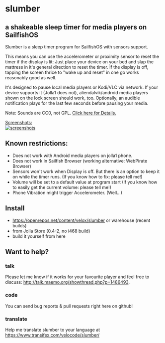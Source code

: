 # slumber
## a shakeable sleep timer for media players on SailfishOS
Slumber is a sleep timer program for SailfishOS with sensors support.

This means you can use the accelerometer or proximity sensor to reset the timer if the display is lit: Just place your device on your bed and slap the mattress in it's general direction to reset the timer. If the display is off, tapping the screen thrice to "wake up and reset" in one go works reasonably good as well.

It's designed to pause local media players or Kodi/VLC via network.
If your device supports it (Jolla1 does not), aliendalvik/android media players shown on the lock screen should work, too.
Optionally, an audible notification plays for the last few seconds before pausing your media.


Note: Sounds are CC0, not GPL. [Click here for Details.](qml/assets/sound/LICENSE.txt)

[Screenshots:<br />![screenshots](https://i.imgur.com/od8Bfx4m.png)](http://i.imgur.com/od8Bfx4.png)

## Known restrictions:
- Does not work with Android media players on jolla1 phone.
- Does not work in Sailfish Browser (working alternative: WebPirate Browser)
- Sensors won't work when Display is off. But there is an option to keep it on while the timer runs. (If you know how to fix: please tell me!)
- Volume will be set to a default value at program start (If you know how to easily get the current volume: please tell me!)
- Phone Vibration might trigger Accelerometer. (Well…)

## Install
- https://openrepos.net/content/velox/slumber or warehouse (recent builds)
- from Jolla Store (0.4-2, no i468 build)
- build it yourself from here

## Want to help?
### talk
Please let me know if it works for your favourite player and feel free to discuss: http://talk.maemo.org/showthread.php?p=1486493.
### code
You can send bug reports & pull requests right here on github!
### translate
Help me translate slumber to your language at https://www.transifex.com/velocode/slumber/
